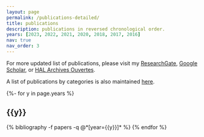 ```yaml
---
layout: page
permalink: /publications-detailed/
title: publications
description: publications in reversed chronological order.
years: [2023, 2022, 2021, 2020, 2018, 2017, 2016]
nav: true
nav_order: 3
---
```

<!-- _pages/publications.md -->
<div class="publications">
  

For more updated list of publications, please visit my <a href="https://www.researchgate.net/profile/Quang_Trung_Luu">ResearchGate</a>, <a href="https://scholar.google.fr/citations?user=GqQcLAIAAAAJ&hl=fr">Google Scholar</a>, or <a href="https://cv.archives-ouvertes.fr/quang-trung-luu">HAL Archives Ouvertes</a>.
  
A list of publications by categories is also maintained <a href="https://luuquangtrung.github.io/publications-by-categories/">here</a>.

{%- for y in page.years %}
  <h2 class="year">{{y}}</h2>
  {% bibliography -f papers -q @*[year={{y}}]* %}
{% endfor %}

</div>
